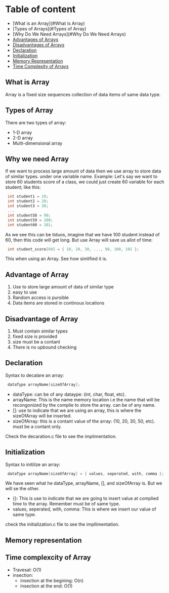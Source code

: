 # Table of content

- [What is an Array](#What is Array)
- [Types of Arrays](#Types of Array)
- [Why Do We Need Arrays](#Why Do We Need Arrays)
- [Advantages of Arrays](#advantages-of-arrays)
- [Disadvantages of Arrays](#disadvantages-of-arrays)
- [Declaration](#declaration)
- [Initialization](#initialization)
- [Memory Representation](#memory-representation)
- [Time Complexity of Arrays](#time-complexity-of-arrays)

## What is Array

Array is a fixed size sequences collection of data items of same data type.

## Types of Array

There are two types of array:

- 1-D array
- 2-D array
- Multi-dimensional array

## Why we need Array

If we want to process large amount of data then we use array to store data of similar types. under one variable name.
Example:
Let's say we want to store 60 students score of a class, we could just create 60 variable for each student; like this:

```c
 int student1 = 10;
 int student2 = 20;
 int student3 = 30;
 ...
 int student58 = 90;
 int student59 = 100;
 int student60 = 101;
```

As we see this can be tiduos, imagine that we have 100 student instead of 60, then this code will get long.
But use Array will save us allot of time:

```c
 int student_score[60] = { 10, 20, 30, ..., 90, 100, 101 };
```

This when using an Array. See how simlified it is.

## Advantage of Array

1. Use to store large amount of data of similar type
2. easy to use
3. Random access is pursible
4. Data items are stored in continous locations

## Disadvantage of Array

1. Must contain similar types
2. fixed size is provided
3. size must be a contant
4. There is no upbound checking

## Declaration

Syntax to decalare an array:

```c
 dataType arrayName[sizeOfArray];
```

- dataType: can be of any dataype: (int, char, float, etc).
- arrayName: This is the name memory location i.e the name that will be recongonized by the complie to store the array. can be of any name.
- []: use to indicate that we are using an array, this is where the sizeOfArray will be inserted.
- sizeOfArray: this is a contant value of the array: (10, 20, 30, 50, etc). must be a contant only.

Check the decaration.c file to see the implimentation.

## Initialization

Syntax to initilize an array:

```c
 dataType arrayName[sizeOfArray] = { values, seperated, with, comma };
```

We have seen what he dataType, arrayName, [], and sizeOfArray is. But we will se the other.

- {}: This is use to indicate that we are going to insert value at complied time to the array. Remember must be of same type.
- values, seperated, with, comma:  This is where we insert our value of same type.

check the initialization.c  file to see the impllimentation.

## Memory representation

## Time complexcity of Array

- Travesal: O(1)
- insection:
  - insection at the begining: O(n)
  - insection at the end: O(1)
